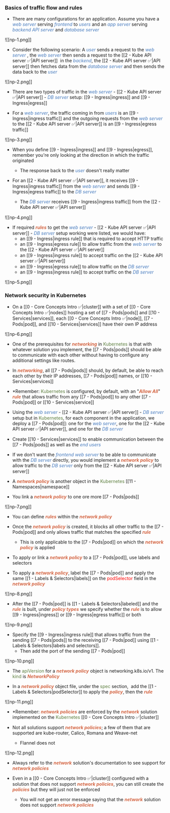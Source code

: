 ### Basics of traffic flow and rules

- There are many configurations for an application. Assume you have a <i><span style="color:#477bbe">web server</span></i> serving <i><span style="color:#477bbe">frontend</span></i> to <i><span style="color:#477bbe">users</span></i> and an <i><span style="color:#477bbe">app server</span></i> serving <i><span style="color:#477bbe">backend API server</span></i> and <i><span style="color:#477bbe">database server</span></i>

![[np-1.png]]

- Consider the following scenario: A <i><span style="color:#477bbe">user</span></i> sends a request to the <i><span style="color:#477bbe">web server</span></i> , the <i><span style="color:#477bbe">web server</span></i> then sends a request to the [[2 - Kube API server ✅|API server]]  in the <i><span style="color:#477bbe">backend</span></i>, the [[2 - Kube API server ✅|API server]] then fetches data from the <i><span style="color:#477bbe">database server</span></i> and then sends the data back to the <i><span style="color:#477bbe">user</span></i>

![[np-2.png]]

- There are two types of traffic in the <i><span style="color:#477bbe">web server</span></i> - [[2 - Kube API server ✅|API server]] - <i><span style="color:#477bbe">DB server</span></i> setup: [[9 - Ingress|ingress]] and [[9 - Ingress|egress]]

- For a <i><span style="color:#477bbe">web server</span></i>, the traffic coming in from <i><span style="color:#477bbe">users</span></i> is an [[9 - Ingress|ingress traffic]] and the outgoing requests from the <i><span style="color:#477bbe">web server</span></i> to the [[2 - Kube API server ✅|API server]] is an [[9 - Ingress|egress traffic]]

![[np-3.png]]

- When you define [[9 - Ingress|ingress]] and [[9 - Ingress|egress]], remember you're only looking at the direction in which the traffic originated
	- The response back to the <i><span style="color:#477bbe">user</span></i> doesn't really matter

- For an [[2 - Kube API server ✅|API server]], it receives [[9 - Ingress|ingress traffic]] from the <i><span style="color:#477bbe">web server</span></i> and sends [[9 - Ingress|egress traffic]] to the <i><span style="color:#477bbe">DB server</span></i>
	- The <i><span style="color:#477bbe">DB server</span></i> receives [[9 - Ingress|ingress traffic]] from the [[2 - Kube API server ✅|API server]]

![[np-4.png]]

- If required <b><i><span style="color:#d46644">rules</span></i></b> to get the <i><span style="color:#477bbe">web server</span></i> - [[2 - Kube API server ✅|API server]] - <i><span style="color:#477bbe">DB server</span></i> setup working were listed, we would have:
	- an [[9 - Ingress|ingress rule]] that is required to accept HTTP traffic
	- an [[9 - Ingress|egress rule]] to allow traffic from the <i><span style="color:#477bbe">web server</span></i> to the [[2 - Kube API server ✅|API server]]
	- an [[9 - Ingress|ingress rule]] to accept traffic on the [[2 - Kube API server ✅|API server]]
	- an [[9 - Ingress|egress rule]] to allow traffic on the <i><span style="color:#477bbe">DB server</span></i>
	- an [[9 - Ingress|ingress rule]] to accept traffic on the <i><span style="color:#477bbe">DB server</span></i>

![[np-5.png]]

### Network security in Kubernetes

- On a [[0 - Core Concepts Intro ✅|cluster]] with a set of [[0 - Core Concepts Intro ✅|nodes]] hosting a set of [[7 - Pods|pods]] and [[10 - Services|services]], each [[0 - Core Concepts Intro ✅|node]], [[7 - Pods|pod]], and [[10 - Services|services]] have their own IP address

![[np-6.png]]

- One of the prerequisites for <b><i><span style="color:#d46644">networking</span></i></b> in <span style="color:#5c7e3e">Kubernetes</span> is that with whatever solution you implement, the [[7 - Pods|pods]] should be able to communicate with each other without having to configure any additional settings like routes.

- In <b><i><span style="color:#d46644">networking</span></i></b>, all [[7 - Pods|pods]] should, by default, be able to reach each other by their IP addresses, [[7 - Pods|pod]] names, or [[10 - Services|services]]

- *Remember: <span style="color:#5c7e3e">Kubernetes</span> is configured, by default, with an "<b><i><span style="color:#d46644">Allow All</span></i></b>" <b><i><span style="color:#d46644">rule</span></i></b> that allows traffic from any [[7 - Pods|pod]] to any other [[7 - Pods|pod]] or [[10 - Services|service]]

- Using the <i><span style="color:#477bbe">web server</span></i> - [[2 - Kube API server ✅|API server]] - <i><span style="color:#477bbe">DB server</span></i> setup but in <span style="color:#5c7e3e">Kubernetes</span>, for each component in the application, we deploy a [[7 - Pods|pod]]: one for the <i><span style="color:#477bbe">web server</span></i>, one for the [[2 - Kube API server ✅|API server]], and one for the <i><span style="color:#477bbe">DB server</span></i>

- Create [[10 - Services|services]] to enable communication between the [[7 - Pods|pods]] as well as the <i><span style="color:#477bbe">end users</span></i>

- If we don't want the <i><span style="color:#477bbe">frontend web server</span></i> to be able to communicate with the <i><span style="color:#477bbe">DB server</span></i> directly, you would implement a <b><i><span style="color:#d46644">network policy</span></i></b> to allow traffic to the <i><span style="color:#477bbe">DB server</span></i> only from the [[2 - Kube API server ✅|API server]]

- A <b><i><span style="color:#d46644">network policy</span></i></b> is another object in the <span style="color:#5c7e3e">Kubernetes</span> [[11 - Namespaces|namespace]]

- You link a <b><i><span style="color:#d46644">network policy</span></i></b> to one ore more [[7 - Pods|pods]]

![[np-7.png]]

- You can define <b><i><span style="color:#d46644">rules</span></i></b> within the <b><i><span style="color:#d46644">network policy</span></i></b>

- Once the <b><i><span style="color:#d46644">network policy</span></i></b> is created, it blocks all other traffic to the [[7 - Pods|pod]] and only allows traffic that matches the specified <b><i><span style="color:#d46644">rule</span></i></b>
	- This is only applicable to the [[7 - Pods|pod]] on which the <b><i><span style="color:#d46644">network policy</span></i></b> is applied

- To apply or link a <b><i><span style="color:#d46644">network policy</span></i></b> to a [[7 - Pods|pod]], use labels and selectors

- To apply a <b><i><span style="color:#d46644">network policy</span></i></b>, label the [[7 - Pods|pod]] and apply the same [[1 - Labels & Selectors|labels]] on the <span style="color:red">podSelector</span> field in the <b><i><span style="color:#d46644">network policy</span></i></b>

![[np-8.png]]

- After the [[7 - Pods|pod]] is [[1 - Labels & Selectors|labeled]] and the <b><i><span style="color:#d46644">rule</span></i></b> is built, under <b><i><span style="color:#d46644">policy types</span></i></b> we specify whether the <b><i><span style="color:#d46644">rule</span></i></b> is to allow [[9 - Ingress|ingress]] or [[9 - Ingress|egress traffic]] or both

![[np-9.png]]

- Specify the [[9 - Ingress|ingress rule]] that allows traffic from the sending [[7 - Pods|pods]] to the receiving [[7 - Pods|pod]] using [[1 - Labels & Selectors|labels and selectors]].
	- Then add the port of the sending [[7 - Pods|pod]]

![[np-10.png]]

- The <span style="color:#5c7e3e">apiVersion</span> for a <b><i><span style="color:#d46644">network policy</span></i></b> object is networking.k8s.io/v1. The <span style="color:#5c7e3e">kind</span> is <b><i><span style="color:#d46644">NetworkPolicy</span></i></b>

- In a <b><i><span style="color:#d46644">network policy</span></i></b> object file, under the <span style="color:#5c7e3e">spec</span> section,  add the [[1 - Labels & Selectors|podSelector]] to apply the <b><i><span style="color:#d46644">policy</span></i></b>, then the <b><i><span style="color:#d46644">rule</span></i></b>

![[np-11.png]]

- *Remember: <b><i><span style="color:#d46644">network policies</span></i></b> are enforced by the <b><i><span style="color:#d46644">network</span></i></b> solution implemented on the <span style="color:#5c7e3e">Kubernetes</span> [[0 - Core Concepts Intro ✅|cluster]]

- Not all solutions support <b><i><span style="color:#d46644">network policies</span></i></b>; a few of them that are supported are kube-router, Calico, Romana and Weave-net
	- Flannel does not

![[np-12.png]]

- Always refer to the <b><i><span style="color:#d46644">network</span></i></b> solution's documentation to see support for <b><i><span style="color:#d46644">network policies</span></i></b>

- Even in a [[0 - Core Concepts Intro ✅|cluster]] configured with a solution that does not support <b><i><span style="color:#d46644">network policies</span></i></b>, you can still create the <b><i><span style="color:#d46644">policies</span></i></b> but they will just not be enforced
	- You will not get an error message saying that the <b><i><span style="color:#d46644">network</span></i></b> solution does not support <b><i><span style="color:#d46644">network policies</span></i></b>